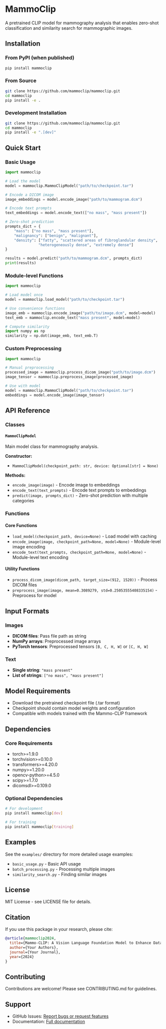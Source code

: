 # MammoClip

A pretrained CLIP model for mammography analysis that enables zero-shot classification and similarity search for mammographic images.

## Installation

### From PyPI (when published)
```bash
pip install mammoclip
```

### From Source
```bash
git clone https://github.com/mammoclip/mammoclip.git
cd mammoclip
pip install -e .
```

### Development Installation
```bash
git clone https://github.com/mammoclip/mammoclip.git
cd mammoclip
pip install -e ".[dev]"
```

## Quick Start

### Basic Usage

```python
import mammoclip

# Load the model
model = mammoclip.MammoClipModel("path/to/checkpoint.tar")

# Encode a DICOM image
image_embeddings = model.encode_image("path/to/mammogram.dcm")

# Encode text prompts
text_embeddings = model.encode_text(["no mass", "mass present"])

# Zero-shot prediction
prompts_dict = {
    "mass": ["no mass", "mass present"],
    "malignancy": ["benign", "malignant"],
    "density": ["fatty", "scattered areas of fibroglandular density", 
               "heterogeneously dense", "extremely dense"]
}

results = model.predict("path/to/mammogram.dcm", prompts_dict)
print(results)
```

### Module-level Functions

```python
import mammoclip

# Load model once
model = mammoclip.load_model("path/to/checkpoint.tar")

# Use convenience functions
image_emb = mammoclip.encode_image("path/to/image.dcm", model=model)
text_emb = mammoclip.encode_text("mass present", model=model)

# Compute similarity
import numpy as np
similarity = np.dot(image_emb, text_emb.T)
```

### Custom Preprocessing

```python
import mammoclip

# Manual preprocessing
processed_image = mammoclip.process_dicom_image("path/to/image.dcm")
image_tensor = mammoclip.preprocess_image(processed_image)

# Use with model
model = mammoclip.MammoClipModel("path/to/checkpoint.tar")
embeddings = model.encode_image(image_tensor)
```

## API Reference

### Classes

#### `MammoClipModel`

Main model class for mammography analysis.

**Constructor:**
- `MammoClipModel(checkpoint_path: str, device: Optional[str] = None)`

**Methods:**
- `encode_image(image)` - Encode image to embeddings
- `encode_text(text_prompts)` - Encode text prompts to embeddings  
- `predict(image, prompts_dict)` - Zero-shot prediction with multiple categories

### Functions

#### Core Functions
- `load_model(checkpoint_path, device=None)` - Load model with caching
- `encode_image(image, checkpoint_path=None, model=None)` - Module-level image encoding
- `encode_text(text_prompts, checkpoint_path=None, model=None)` - Module-level text encoding

#### Utility Functions
- `process_dicom_image(dicom_path, target_size=(912, 1520))` - Process DICOM files
- `preprocess_image(image, mean=0.3089279, std=0.25053555408335154)` - Preprocess for model

## Input Formats

### Images
- **DICOM files**: Pass file path as string
- **NumPy arrays**: Preprocessed image arrays 
- **PyTorch tensors**: Preprocessed tensors `[B, C, H, W]` or `[C, H, W]`

### Text
- **Single string**: `"mass present"`
- **List of strings**: `["no mass", "mass present"]`

## Model Requirements

- Download the pretrained checkpoint file (.tar format)
- Checkpoint should contain model weights and configuration
- Compatible with models trained with the Mammo-CLIP framework

## Dependencies

### Core Requirements
- torch>=1.9.0
- torchvision>=0.10.0
- transformers>=4.20.0
- numpy>=1.20.0
- opencv-python>=4.5.0
- scipy>=1.7.0
- dicomsdl>=0.109.0

### Optional Dependencies
```bash
# For development
pip install mammoclip[dev]

# For training
pip install mammoclip[training]
```

## Examples

See the `examples/` directory for more detailed usage examples:

- `basic_usage.py` - Basic API usage
- `batch_processing.py` - Processing multiple images
- `similarity_search.py` - Finding similar images

## License

MIT License - see LICENSE file for details.

## Citation

If you use this package in your research, please cite:

```bibtex
@article{mammoclip2024,
  title={Mammo-CLIP: A Vision Language Foundation Model to Enhance Data Efficiency and Robustness in Mammography},
  author={Your Authors},
  journal={Your Journal},
  year={2024}
}
```

## Contributing

Contributions are welcome! Please see CONTRIBUTING.md for guidelines.

## Support

- GitHub Issues: [Report bugs or request features](https://github.com/mammoclip/mammoclip/issues)
- Documentation: [Full documentation](https://mammoclip.readthedocs.io) 